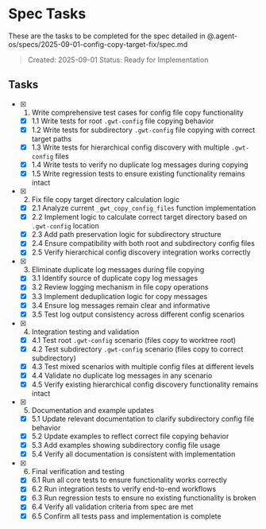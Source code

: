 # Spec Tasks

These are the tasks to be completed for the spec detailed in @.agent-os/specs/2025-09-01-config-copy-target-fix/spec.md

> Created: 2025-09-01
> Status: Ready for Implementation

## Tasks

- [x] 1. Write comprehensive test cases for config file copy functionality
  - [x] 1.1 Write tests for root `.gwt-config` file copying behavior
  - [x] 1.2 Write tests for subdirectory `.gwt-config` file copying with correct target paths
  - [x] 1.3 Write tests for hierarchical config discovery with multiple `.gwt-config` files
  - [x] 1.4 Write tests to verify no duplicate log messages during copying
  - [x] 1.5 Write regression tests to ensure existing functionality remains intact

- [x] 2. Fix file copy target directory calculation logic
  - [x] 2.1 Analyze current `_gwt_copy_config_files` function implementation
  - [x] 2.2 Implement logic to calculate correct target directory based on `.gwt-config` location
  - [x] 2.3 Add path preservation logic for subdirectory structure
  - [x] 2.4 Ensure compatibility with both root and subdirectory config files
  - [x] 2.5 Verify hierarchical config discovery integration works correctly

- [x] 3. Eliminate duplicate log messages during file copying
  - [x] 3.1 Identify source of duplicate copy log messages
  - [x] 3.2 Review logging mechanism in file copy operations
  - [x] 3.3 Implement deduplication logic for copy messages
  - [x] 3.4 Ensure log messages remain clear and informative
  - [x] 3.5 Test log output consistency across different config scenarios

- [x] 4. Integration testing and validation
  - [x] 4.1 Test root `.gwt-config` scenario (files copy to worktree root)
  - [x] 4.2 Test subdirectory `.gwt-config` scenario (files copy to correct subdirectory)
  - [x] 4.3 Test mixed scenarios with multiple config files at different levels
  - [x] 4.4 Validate no duplicate log messages in any scenario
  - [x] 4.5 Verify existing hierarchical config discovery functionality remains intact

- [x] 5. Documentation and example updates
  - [x] 5.1 Update relevant documentation to clarify subdirectory config file behavior
  - [x] 5.2 Update examples to reflect correct file copying behavior
  - [x] 5.3 Add examples showing subdirectory config file usage
  - [x] 5.4 Verify all documentation is consistent with implementation

- [x] 6. Final verification and testing
  - [x] 6.1 Run all core tests to ensure functionality works correctly
  - [x] 6.2 Run integration tests to verify end-to-end workflows
  - [x] 6.3 Run regression tests to ensure no existing functionality is broken
  - [x] 6.4 Verify all validation criteria from spec are met
  - [x] 6.5 Confirm all tests pass and implementation is complete
